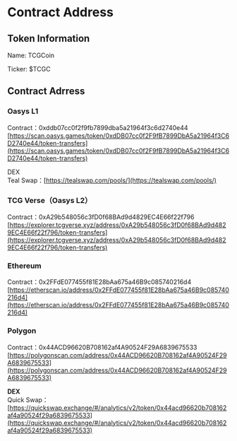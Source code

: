 # Contract Address

## Token Information

Name: TCGCoin

Ticker: $TCGC

## Contract Adrress

### **Oasys L1**

Contract：0xddb07cc0f2f9fb7899dba5a21964f3c6d2740e44\
[https://scan.oasys.games/token/0xdDB07cc0f2F9fB7899DbA5a21964f3C6D2740e44/token-transfers](https://scan.oasys.games/token/0xdDB07cc0f2F9fB7899DbA5a21964f3C6D2740e44/token-transfers)

DEX\
Teal Swap：[https://tealswap.com/pools/](https://tealswap.com/pools/)

### **TCG Verse（Oasys L2）**

Contract：0xA29b548056c3fD0f68BAd9d4829EC4E66f22f796\
[https://explorer.tcgverse.xyz/address/0xA29b548056c3fD0f68BAd9d4829EC4E66f22f796/token-transfers](https://explorer.tcgverse.xyz/address/0xA29b548056c3fD0f68BAd9d4829EC4E66f22f796/token-transfers)

### Ethereum

Contract：0x2FFdE077455f81E28bAa675a46B9c085740216d4\
[https://etherscan.io/address/0x2FFdE077455f81E28bAa675a46B9c085740216d4](https://etherscan.io/address/0x2FFdE077455f81E28bAa675a46B9c085740216d4)

### Polygon

Contract：0x44ACD96620B708162af4A90524F29A6839675533\
[https://polygonscan.com/address/0x44ACD96620B708162af4A90524F29A6839675533](https://polygonscan.com/address/0x44ACD96620B708162af4A90524F29A6839675533)

**DEX**\
Quick Swap：[https://quickswap.exchange/#/analytics/v2/token/0x44acd96620b708162af4a90524f29a6839675533](https://quickswap.exchange/#/analytics/v2/token/0x44acd96620b708162af4a90524f29a6839675533)
